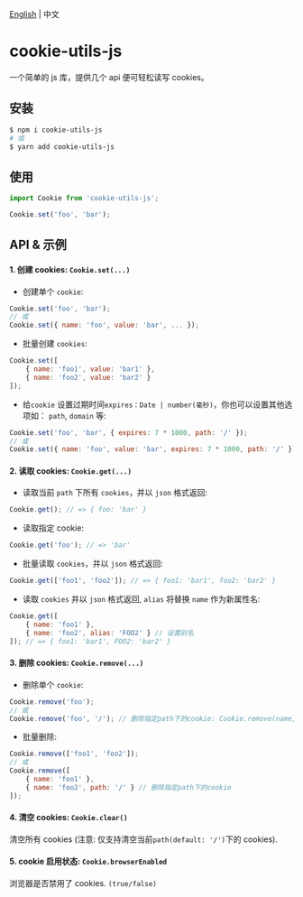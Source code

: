 [English](https://github.com/chutao-zhang/cookie-utils-js/blob/master/README.md) | 中文


# cookie-utils-js
一个简单的 js 库，提供几个 api 便可轻松读写 cookies。 

## 安装
```powershell
$ npm i cookie-utils-js
# 或
$ yarn add cookie-utils-js
```

## 使用

```js
import Cookie from 'cookie-utils-js';

Cookie.set('foo', 'bar');
```

## API & 示例
#### 1. 创建 cookies: `Cookie.set(...)`
* 创建单个 `cookie`:
```js
Cookie.set('foo', 'bar');
// 或
Cookie.set({ name: 'foo', value: 'bar', ... });
```

* 批量创建 `cookies`:
```js
Cookie.set([
    { name: 'foo1', value: 'bar1' },
    { name: 'foo2', value: 'bar2' }
]);
```

* 给`cookie` 设置过期时间`expires：Date | number(毫秒)`，你也可以设置其他选项如： `path`, `domain` 等:
```js
Cookie.set('foo', 'bar', { expires: 7 * 1000, path: '/' });
// 或
Cookie.set({ name: 'foo', value: 'bar', expires: 7 * 1000, path: '/' });
```

#### 2. 读取 cookies: `Cookie.get(...)`
* 读取当前 `path` 下所有 `cookies`，并以 `json` 格式返回:
```js
Cookie.get(); // => { foo: 'bar' }
```

* 读取指定 cookie:
```js
Cookie.get('foo'); // => 'bar'
```

* 批量读取 `cookies`，并以 `json` 格式返回:
```js
Cookie.get(['foo1', 'foo2']); // => { foo1: 'bar1', foo2: 'bar2' }
```

* 读取 `cookies` 并以 `json` 格式返回, `alias` 将替换 `name` 作为新属性名:
```js
Cookie.get([
    { name: 'foo1' }, 
    { name: 'foo2', alias: 'FOO2' } // 设置别名
]); // => { foo1: 'bar1', FOO2: 'bar2' }
```

#### 3. 删除 cookies: `Cookie.remove(...)`
* 删除单个 `cookie`:
```js
Cookie.remove('foo');
// 或
Cookie.remove('foo', '/'); // 删除指定path下的cookie: Cookie.remove(name, path)
```

* 批量删除:
```js
Cookie.remove(['foo1', 'foo2']);
// 或
Cookie.remove([
    { name: 'foo1' },
    { name: 'foo2', path: '/' } // 删除指定path下的cookie
]);
```

#### 4. 清空 cookies: `Cookie.clear()`
清空所有 cookies (注意: 仅支持清空当前`path(default: '/')`下的 cookies).

#### 5. cookie 启用状态: `Cookie.browserEnabled`
浏览器是否禁用了 cookies. `(true/false)`
